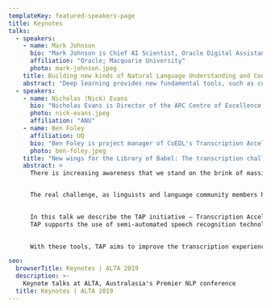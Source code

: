 ```yaml
---
templateKey: featured-speakers-page
title: Keynotes
talks:
  - speakers:
    - name: Mark Johnson
      bio: "Mark Johnson is Chief AI Scientist, Oracle Digital Assistant at Oracle Corporation, and a Professor of Language Sciences in the Department of Computing, Macquarie University.  He’s also an Editor in Chief for the Transactions of the Association for Computational Linguistics.  Mark has worked on a wide range of topics in computational linguistics, but his main area of research is natural language understanding, especially syntactic parsing and semantic analysis, and their applications to text and speech processing."
      affiliation: "Oracle; Macquarie University"
      photo: mark-johnson.jpeg
    title: Building new kinds of Natural Language Understanding and Conversational AI with Deep Learning
    abstract: "Deep learning provides new fundamental tools, such as contextualised word embeddings and seq2seq models, that let us build new kinds of Natural Language Understanding apps faster, better and cheaper than ever before.  The advanced pattern-matching capabilities of deep learning enable a new approach to app development where the system's behaviour is learnt from training data, dramatically reducing the need for manual scripting.  This talk describes how we are using this technology in the Oracle Digital Assistant, focusing especially on Conversational AI.  The talk ends with a discussion of how research advances in areas such as explainability, few-shot learning, data augmentation and transfer learning can help this technology achieve its full potential."
  - speakers:
    - name: Nicholas (Nick) Evans
      bio: "Nicholas Evans is Director of the ARC Centre of Excellence for the Dynamics of Language (CoEDL), a Distinguished Professor of Linguistics at the College of the Asia Pacific, ANU and an ARC Laureate Professor. His contributions to linguistics include documentation of fragile and little-known languages in Australia and New Guinea based on over six years of fieldwork, studying the implications of little-known languages for linguistics and creating a framework for linguistic typology to enable systematic comparison of languages. He has also done applied work as a linguist, anthropologist and interpreter in areas ranging from Native Title, traditional ecological knowledge, promotion of Indigenous art in Australia, and vernacular education in Australia, PNG and elsewhere"
      photo: nick-evans.jpeg
      affiliation: "ANU"
    - name: Ben Foley
      affiliation: UQ
      bio: "Ben Foley is project manager of CoEDL's Transcription Acceleration Project (TAP). TAP brings cutting-edge language technology within reach of people working with some of the worlds oldest languages. Ben's previous experience with Aboriginal and Torres Strait Islander language resource development has resulted in apps and websites galore, including [Iltyem-Iltyem](https://www.iltyemiltyem.com/sign) and [Gambay First Languages Map](https://www.gambay.com.au)."
      photo: ben-foley.jpeg
    title: "New wings for the Library of Babel: The transcription challenge for the world’s 7000+ languages"
    abstract: >
      There is increasing awareness that we stand on the brink of massive knowledge loss as perhaps half of the world’s languages risk not being learnt by the next generation, and of the attendant urgency of recording them in some form. Yet our conceptions for just how much we should record of each language, if are to do justice to the intellectual richness of the oral traditions they represent, remain tragically unambitious. How much of the knowledge of English or Chinese-speaking cultures would be captured in ten hours of text, a typical amount to be recorded in a language documentation project? Compare this to the 60 million words or so we have in corpora of Classical Greek or Sanskrit, equivalent to about 6,000 hours of recordings. Is it inconceivable for modern day speech communities, seeking a deep abiding record of their language, to record and transcribe that much data? After all, ten members of a speech community, each recording three hours per day, could gather this much in a year. 


      The real challenge, as linguists and language community members have come to realise, is the transcription bottleneck, the fact that writing down a transcription of one hour of recording typically takes from 40 to 100 hours (and in the early phases of work almost always at the upper end). The result of this bottleneck is that even if we record something like the above amount, current language documentation methods of a few people working together over three years cannot transcribe more than around 15 hours of primary material. This does not touch the levels needed to give a rich corpus for one language, nor does it reach the one hundred hours normally cited as a necessary minimum for a deep-learning training corpus.
      

      In this talk we describe the TAP initiative – Transcription Acceleration Project – which is a joint enterprise of language documentation fieldworkers, community language users, computational linguists, software engineers and machine learning researchers, supported by the ARC-funded Centre of Excellence for the Dynamics of Language (CoEDL). This project aims to break this impasse posed by the transcription bottleneck. The goal is not to obtain fully-automated transcription, which is a dangerous mirage, both because it denigrates language community members’ social and cultural roles, and because it consistently fails to pick up the things it does not yet know. 
      TAP supports the use of semi-automated speech recognition technology in language documentation workflows. Semi-automation gives people access to cutting-edge technologies, while maintaining roles for people that are critical for cultural or research purposes, as people-in-the-loop editing the output of an ASR system before using it in other processes. TAP has supported the development of Elpis and Persephone, speech recognition systems for orthographic and phonemic transcription, designed to be used by people without the technical experience typically required to install or use ASR tools. 
    

      With these tools, TAP aims to improve the transcription experience, supporting new ways of working to improve the state of language documentation globally. For Australia and its neighbours, we will be able to secure a much greater proportion of the region’s rich but often ignored linguistic cultural heritage – around a quarter of the world’s languages – for the generations to come.

seo:
  browserTitle: Keynotes | ALTA 2019
  description: >-
    Keynote talks at ALTA, Australasia's Premier NLP conference
  title: Keynotes | ALTA 2019
---
```


